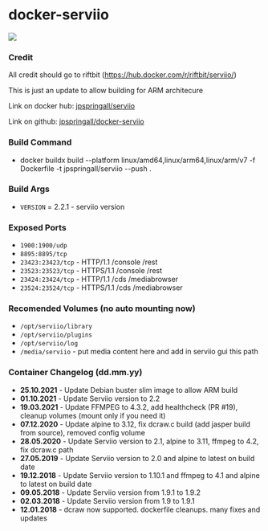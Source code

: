 # docker-serviio

[![](http://serviio.org/images/serviio.png)](http://serviio.org/) 

### Credit

All credit should go to riftbit (https://hub.docker.com/r/riftbit/serviio/)

This is just an update to allow building for ARM architecure

  
Link on docker hub: [jpspringall/serviio](https://hub.docker.com/r/jpspringall/serviio/)

Link on github: [jpspringall/docker-serviio](https://github.com/jpspringall/serviio)

### Build Command

 - docker buildx build --platform linux/amd64,linux/arm64,linux/arm/v7 -f Dockerfile -t jpspringall/serviio --push .

### Build Args

 - `VERSION` = 2.2.1 - serviio version


### Exposed Ports

 - `1900:1900/udp`
 - `8895:8895/tcp`
 - `23423:23423/tcp` - HTTP/1.1 /console /rest
 - `23523:23523/tcp` - HTTPS/1.1 /console /rest
 - `23424:23424/tcp` - HTTP/1.1 /cds /mediabrowser
 - `23524:23524/tcp` - HTTPS/1.1 /cds /mediabrowser

### Recomended Volumes (no auto mounting now)
 - `/opt/serviio/library`
 - `/opt/serviio/plugins`
 - `/opt/serviio/log`
 - `/media/serviio` - put media content here and add in serviio gui this path


### Container Changelog (dd.mm.yy)

 - **25.10.2021** - Update Debian buster slim image to allow ARM build
 - **01.10.2021** - Update Serviio version to 2.2
 - **19.03.2021** - Update FFMPEG to 4.3.2, add healthcheck (PR #19), cleanup volumes (mount only if you need it)
 - **07.12.2020** - Update alpine to 3.12, fix dcraw.c build (add jasper build from source), removed config volume
 - **28.05.2020** - Update Serviio version to 2.1, alpine to 3.11, ffmpeg to 4.2, fix dcraw.c path
 - **27.05.2019** - Update Serviio version to 2.0 and alpine to latest on build date
 - **19.12.2018** - Update Serviio version to 1.10.1 and ffmpeg to 4.1 and alpine to latest on build date
 - **09.05.2018** - Update Serviio version from 1.9.1 to 1.9.2
 - **02.03.2018** - Update Serviio version from 1.9 to 1.9.1
 - **12.01.2018** - dcraw now supported. dockerfile cleanups. many fixes and updates

